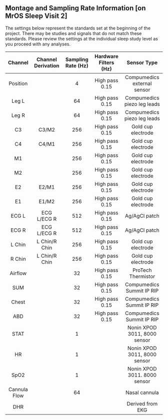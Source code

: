## Montage and Sampling Rate Information [on MrOS Sleep Visit 2]

The settings below represent the standards set at the beginning of the project. There may be studies and signals that do not match these standards. Please review the settings at the individual sleep study level as you proceed with any analyses.

|   Channel    |   Channel Derivation  |  Sampling Rate (Hz)  |  Hardware Filters (Hz)  |         Sensor Type          |
|:------------:|:---------------------:|:--------------------:|:-----------------------:|:----------------------------:|
| Position     |                       |    4                 |  High pass 0.15         | Compumedics external sensor  |
| Leg L        |                       |   64                 |  High pass 0.15         | Compumedics piezo leg leads  |
| Leg R        |                       |   64                 |  High pass 0.15         | Compumedics piezo leg leads  |
| C3           | C3/M2                 |  256                 |  High pass 0.15         | Gold cup electrode           |
| C4           | C4/M1                 |  256                 |  High pass 0.15         | Gold cup electrode           |
| M1           |                       |  256                 |  High pass 0.15         | Gold cup electrode           |
| M2           |                       |  256                 |  High pass 0.15         | Gold cup electrode           |
| E2           | E2/M1                 |  256                 |  High pass 0.15         | Gold cup electrode           |
| E1           | E1/M2                 |  256                 |  High pass 0.15         | Gold cup electrode           |
| ECG L        | ECG L/ECG R           |  512                 |  High pass 0.15         | Ag/AgCl patch                |
| ECG R        | ECG L/ECG R           |  512                 |  High pass 0.15         | Ag/AgCl patch                |
| L Chin       | L Chin/R Chin         |  256                 |  High pass 0.15         | Gold cup electrode           |
| R Chin       | L Chin/R Chin         |  256                 |  High pass 0.15         | Gold cup electrode           |
| Airflow      |                       |   32                 |  High pass 0.15         | ProTech Thermistor           |
| SUM          |                       |   32                 |  High pass 0.15         | Compumedics Summit IP RIP    |
| Chest        |                       |   32                 |  High pass 0.15         | Compumedics Summit IP RIP    |
| ABD          |                       |   32                 |  High pass 0.15         | Compumedics Summit IP RIP    |
| STAT         |                       |    1                 |                         | Nonin XPOD 3011, 8000 sensor |
| HR           |                       |    1                 |                         | Nonin XPOD 3011, 8000 sensor |
| SpO2         |                       |    1                 |                         | Nonin XPOD 3011. 8000 sensor |
| Cannula Flow |                       |   64                 |                         | Nasal cannula                |
| DHR          |                       |                      |                         | Derived from EKG             |
